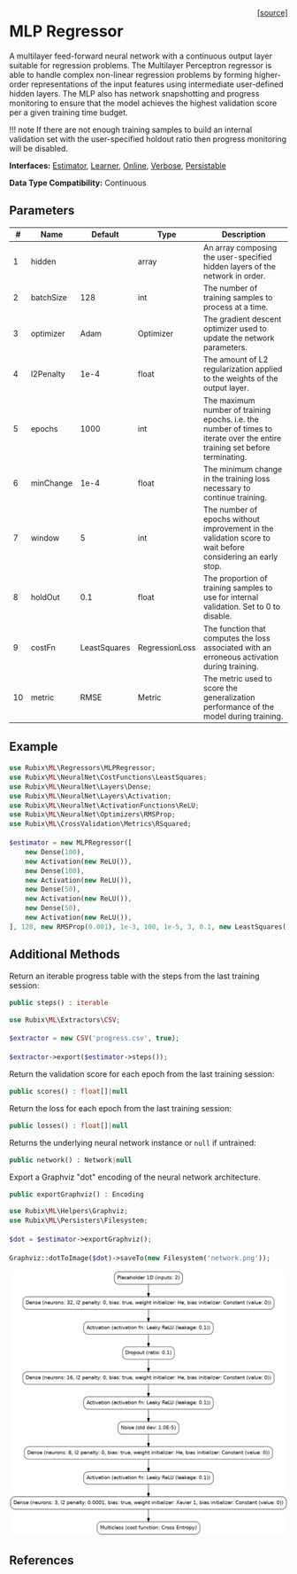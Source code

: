 <span style="float:right;"><a href="https://github.com/RubixML/ML/blob/master/src/Regressors/MLPRegressor.php">[source]</a></span>

# MLP Regressor
A multilayer feed-forward neural network with a continuous output layer suitable for regression problems. The Multilayer Perceptron regressor is able to handle complex non-linear regression problems by forming higher-order representations of the input features using intermediate user-defined hidden layers. The MLP also has network snapshotting and progress monitoring to ensure that the model achieves the highest validation score per a given training time budget.

!!! note
    If there are not enough training samples to build an internal validation set with the user-specified holdout ratio then progress monitoring will be disabled.

**Interfaces:** [Estimator](../estimator.md), [Learner](../learner.md), [Online](../online.md), [Verbose](../verbose.md), [Persistable](../persistable.md)

**Data Type Compatibility:** Continuous

## Parameters
| # | Name | Default | Type | Description |
|---|---|---|---|---|
| 1 | hidden | | array | An array composing the user-specified hidden layers of the network in order. |
| 2 | batchSize | 128 | int | The number of training samples to process at a time. |
| 3 | optimizer | Adam | Optimizer | The gradient descent optimizer used to update the network parameters. |
| 4 | l2Penalty | 1e-4 | float | The amount of L2 regularization applied to the weights of the output layer. |
| 5 | epochs | 1000 | int | The maximum number of training epochs. i.e. the number of times to iterate over the entire training set before terminating. |
| 6 | minChange | 1e-4 | float | The minimum change in the training loss necessary to continue training. |
| 7 | window | 5 | int | The number of epochs without improvement in the validation score to wait before considering an early stop. |
| 8 | holdOut | 0.1 | float | The proportion of training samples to use for internal validation. Set to 0 to disable. |
| 9 | costFn | LeastSquares | RegressionLoss | The function that computes the loss associated with an erroneous activation during training. |
| 10 | metric | RMSE | Metric | The metric used to score the generalization performance of the model during training. |

## Example
```php
use Rubix\ML\Regressors\MLPRegressor;
use Rubix\ML\NeuralNet\CostFunctions\LeastSquares;
use Rubix\ML\NeuralNet\Layers\Dense;
use Rubix\ML\NeuralNet\Layers\Activation;
use Rubix\ML\NeuralNet\ActivationFunctions\ReLU;
use Rubix\ML\NeuralNet\Optimizers\RMSProp;
use Rubix\ML\CrossValidation\Metrics\RSquared;

$estimator = new MLPRegressor([
	new Dense(100),
	new Activation(new ReLU()),
	new Dense(100),
	new Activation(new ReLU()),
	new Dense(50),
	new Activation(new ReLU()),
	new Dense(50),
	new Activation(new ReLU()),
], 128, new RMSProp(0.001), 1e-3, 100, 1e-5, 3, 0.1, new LeastSquares(), new RSquared());
```

## Additional Methods
Return an iterable progress table with the steps from the last training session:
```php
public steps() : iterable
```

```php
use Rubix\ML\Extractors\CSV;

$extractor = new CSV('progress.csv', true);

$extractor->export($estimator->steps());
```

Return the validation score for each epoch from the last training session:
```php
public scores() : float[]|null
```

Return the loss for each epoch from the last training session:
```php
public losses() : float[]|null
```

Returns the underlying neural network instance or `null` if untrained:
```php
public network() : Network|null
```

Export a Graphviz "dot" encoding of the neural network architecture.
```php
public exportGraphviz() : Encoding
```

```php
use Rubix\ML\Helpers\Graphviz;
use Rubix\ML\Persisters\Filesystem;

$dot = $estimator->exportGraphviz();

Graphviz::dotToImage($dot)->saveTo(new Filesystem('network.png'));
```

![Neural Network Graph](https://github.com/RubixML/ML/blob/master/docs/images/neural-network-graph.png?raw=true)

## References
[^1]: G. E. Hinton. (1989). Connectionist learning procedures.
[^2]: L. Prechelt. (1997). Early Stopping - but when?
